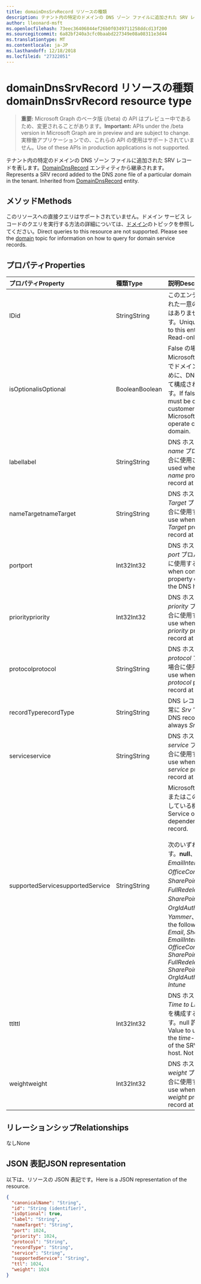 ```yaml
---
title: domainDnsSrvRecord リソースの種類
description: テナント内の特定のドメインの DNS ゾーン ファイルに追加された SRV レコードを表します。DomainDnsRecord エンティティから継承されます。
author: lleonard-msft
ms.openlocfilehash: 73eec36406844ef26b0f0349711258ddcd13f200
ms.sourcegitcommit: 6a82bf240a3cfc0baabd227349e08a08311e3d44
ms.translationtype: MT
ms.contentlocale: ja-JP
ms.lasthandoff: 12/18/2018
ms.locfileid: "27322051"
---
```

# <a name="domaindnssrvrecord-resource-type"></a><span data-ttu-id="7482e-104">domainDnsSrvRecord リソースの種類</span><span class="sxs-lookup"><span data-stu-id="7482e-104">domainDnsSrvRecord resource type</span></span>

> <span data-ttu-id="7482e-105">**重要:** Microsoft Graph のベータ版 (/beta) の API はプレビュー中であるため、変更されることがあります。</span><span class="sxs-lookup"><span data-stu-id="7482e-105">**Important:** APIs under the /beta version in Microsoft Graph are in preview and are subject to change.</span></span> <span data-ttu-id="7482e-106">実稼働アプリケーションでの、これらの API の使用はサポートされていません。</span><span class="sxs-lookup"><span data-stu-id="7482e-106">Use of these APIs in production applications is not supported.</span></span>

<span data-ttu-id="7482e-p103">テナント内の特定のドメインの DNS ゾーン ファイルに追加された SRV レコードを表します。[DomainDnsRecord](domaindnsrecord.md) エンティティから継承されます。</span><span class="sxs-lookup"><span data-stu-id="7482e-p103">Represents a SRV record added to the DNS zone file of a particular domain in the tenant. Inherited from [DomainDnsRecord](domaindnsrecord.md) entity.</span></span>

## <a name="methods"></a><span data-ttu-id="7482e-109">メソッド</span><span class="sxs-lookup"><span data-stu-id="7482e-109">Methods</span></span>
<span data-ttu-id="7482e-p104">このリソースへの直接クエリはサポートされていません。ドメイン サービス レコードのクエリを実行する方法の詳細については、[ドメイン](domain.md)のトピックを参照してください。</span><span class="sxs-lookup"><span data-stu-id="7482e-p104">Direct queries to this resource are not supported. Please see the [domain](domain.md) topic for information on how to query for domain service records.</span></span>

## <a name="properties"></a><span data-ttu-id="7482e-112">プロパティ</span><span class="sxs-lookup"><span data-stu-id="7482e-112">Properties</span></span>
| <span data-ttu-id="7482e-113">プロパティ</span><span class="sxs-lookup"><span data-stu-id="7482e-113">Property</span></span>     | <span data-ttu-id="7482e-114">種類</span><span class="sxs-lookup"><span data-stu-id="7482e-114">Type</span></span>   |<span data-ttu-id="7482e-115">説明</span><span class="sxs-lookup"><span data-stu-id="7482e-115">Description</span></span>|
|:---------------|:--------|:----------|
|<span data-ttu-id="7482e-116">ID</span><span class="sxs-lookup"><span data-stu-id="7482e-116">id</span></span>|<span data-ttu-id="7482e-117">String</span><span class="sxs-lookup"><span data-stu-id="7482e-117">String</span></span>| <span data-ttu-id="7482e-p105">このエンティティに割り当てられた一意の識別子。null 許容ではありません。読み取り専用です。</span><span class="sxs-lookup"><span data-stu-id="7482e-p105">Unique identifier assigned to this entity. Not nullable, Read-only.</span></span>|
|<span data-ttu-id="7482e-120">isOptional</span><span class="sxs-lookup"><span data-stu-id="7482e-120">isOptional</span></span>|<span data-ttu-id="7482e-121">Boolean</span><span class="sxs-lookup"><span data-stu-id="7482e-121">Boolean</span></span>| <span data-ttu-id="7482e-122">False の場合、SRV レコードは Microsoft オンライン サービスでドメインを正しく操作するために、DNS ホストで顧客によって構成されている必要があります。</span><span class="sxs-lookup"><span data-stu-id="7482e-122">If false, the SRV record must be configured by the customer at the DNS host for Microsoft Online Services to operate correctly with the domain.</span></span> |
|<span data-ttu-id="7482e-123">label</span><span class="sxs-lookup"><span data-stu-id="7482e-123">label</span></span>|<span data-ttu-id="7482e-124">String</span><span class="sxs-lookup"><span data-stu-id="7482e-124">String</span></span>| <span data-ttu-id="7482e-125">DNS ホストで SRV レコードの *name* プロパティを構成する場合に使用される値です。</span><span class="sxs-lookup"><span data-stu-id="7482e-125">Value used when configuring the *name* property of the SRV record at the DNS host.</span></span> |
|<span data-ttu-id="7482e-126">nameTarget</span><span class="sxs-lookup"><span data-stu-id="7482e-126">nameTarget</span></span>|<span data-ttu-id="7482e-127">String</span><span class="sxs-lookup"><span data-stu-id="7482e-127">String</span></span>| <span data-ttu-id="7482e-128">DNS ホストで SRV レコードの *Target* プロパティを構成する場合に使用する値です。</span><span class="sxs-lookup"><span data-stu-id="7482e-128">Value to use when configuring the *Target* property of the SRV record at the DNS host.</span></span> |
|<span data-ttu-id="7482e-129">port</span><span class="sxs-lookup"><span data-stu-id="7482e-129">port</span></span>|<span data-ttu-id="7482e-130">Int32</span><span class="sxs-lookup"><span data-stu-id="7482e-130">Int32</span></span>| <span data-ttu-id="7482e-131">DNS ホストで SRV レコードの *port* プロパティを構成する場合に使用する値です。</span><span class="sxs-lookup"><span data-stu-id="7482e-131">Value to use when configuring the *port* property of the SRV record at the DNS host.</span></span> |
|<span data-ttu-id="7482e-132">priority</span><span class="sxs-lookup"><span data-stu-id="7482e-132">priority</span></span>|<span data-ttu-id="7482e-133">Int32</span><span class="sxs-lookup"><span data-stu-id="7482e-133">Int32</span></span>| <span data-ttu-id="7482e-134">DNS ホストで SRV レコードの *priority* プロパティを構成する場合に使用する値です。</span><span class="sxs-lookup"><span data-stu-id="7482e-134">Value to use when configuring the *priority* property of the SRV record at the DNS host.</span></span> |
|<span data-ttu-id="7482e-135">protocol</span><span class="sxs-lookup"><span data-stu-id="7482e-135">protocol</span></span>|<span data-ttu-id="7482e-136">String</span><span class="sxs-lookup"><span data-stu-id="7482e-136">String</span></span>| <span data-ttu-id="7482e-137">DNS ホストで SRV レコードの *protocol* プロパティを構成する場合に使用する値です。</span><span class="sxs-lookup"><span data-stu-id="7482e-137">Value to use when configuring the *protocol* property of the SRV record at the DNS host.</span></span> |
|<span data-ttu-id="7482e-138">recordType</span><span class="sxs-lookup"><span data-stu-id="7482e-138">recordType</span></span>|<span data-ttu-id="7482e-139">String</span><span class="sxs-lookup"><span data-stu-id="7482e-139">String</span></span>|  <span data-ttu-id="7482e-p106">DNS レコードの種類。この値は常に *Srv* です。キー</span><span class="sxs-lookup"><span data-stu-id="7482e-p106">Type of DNS record. The value is always *Srv*. Key</span></span> |
|<span data-ttu-id="7482e-143">service</span><span class="sxs-lookup"><span data-stu-id="7482e-143">service</span></span>|<span data-ttu-id="7482e-144">String</span><span class="sxs-lookup"><span data-stu-id="7482e-144">String</span></span>| <span data-ttu-id="7482e-145">DNS ホストで SRV レコードの *service* プロパティを構成する場合に使用する値です。</span><span class="sxs-lookup"><span data-stu-id="7482e-145">Value to use when configuring the *service* property of the SRV record at the DNS host.</span></span> |
|<span data-ttu-id="7482e-146">supportedService</span><span class="sxs-lookup"><span data-stu-id="7482e-146">supportedService</span></span>|<span data-ttu-id="7482e-147">String</span><span class="sxs-lookup"><span data-stu-id="7482e-147">String</span></span>| <span data-ttu-id="7482e-148">Microsoft オンライン サービスまたはこの SRV レコードに依存している機能。</span><span class="sxs-lookup"><span data-stu-id="7482e-148">Microsoft Online Service or feature that has a dependency on this SRV record.</span></span></br></br><span data-ttu-id="7482e-149">次のいずれかの値を指定できます。**null**、*Email*、*Sharepoint*、*EmailInternalRelayOnly*、*OfficeCommunicationsOnline*、*SharePointDefaultDomain*、*FullRedelegation*、*SharePointPublic*、*OrgIdAuthentication*、*Yammer*、*Intune*</span><span class="sxs-lookup"><span data-stu-id="7482e-149">Can be one of the following values: **null**, *Email*, *Sharepoint*, *EmailInternalRelayOnly*, *OfficeCommunicationsOnline*, *SharePointDefaultDomain*, *FullRedelegation*, *SharePointPublic*, *OrgIdAuthentication*, *Yammer*, *Intune*</span></span> |
|<span data-ttu-id="7482e-150">ttl</span><span class="sxs-lookup"><span data-stu-id="7482e-150">ttl</span></span>|<span data-ttu-id="7482e-151">Int32</span><span class="sxs-lookup"><span data-stu-id="7482e-151">Int32</span></span>| <span data-ttu-id="7482e-p107">DNS ホストで SRV レコードの *Time to Live (TTL)* のプロパティを構成するときに使用する値です。null 許容ではありません</span><span class="sxs-lookup"><span data-stu-id="7482e-p107">Value to use when configuring the *time-to-live (ttl)* property of the SRV record at the DNS host. Not nullable</span></span> |
|<span data-ttu-id="7482e-154">weight</span><span class="sxs-lookup"><span data-stu-id="7482e-154">weight</span></span>|<span data-ttu-id="7482e-155">Int32</span><span class="sxs-lookup"><span data-stu-id="7482e-155">Int32</span></span>| <span data-ttu-id="7482e-156">DNS ホストで SRV レコードの *weight* プロパティを構成する場合に使用する値です。</span><span class="sxs-lookup"><span data-stu-id="7482e-156">Value to use when configuring the *weight* property of the SRV record at the DNS host.</span></span> |

## <a name="relationships"></a><span data-ttu-id="7482e-157">リレーションシップ</span><span class="sxs-lookup"><span data-stu-id="7482e-157">Relationships</span></span>
<span data-ttu-id="7482e-158">なし</span><span class="sxs-lookup"><span data-stu-id="7482e-158">None</span></span>


## <a name="json-representation"></a><span data-ttu-id="7482e-159">JSON 表記</span><span class="sxs-lookup"><span data-stu-id="7482e-159">JSON representation</span></span>
<span data-ttu-id="7482e-160">以下は、リソースの JSON 表記です。</span><span class="sxs-lookup"><span data-stu-id="7482e-160">Here is a JSON representation of the resource.</span></span>

<!-- {
  "blockType": "resource",
  "optionalProperties": [

  ],
  "@odata.type": "microsoft.graph.domainDnsSrvRecord"
}-->

```json
{
  "canonicalName": "String",
  "id": "String (identifier)",
  "isOptional": true,
  "label": "String",
  "nameTarget": "String",
  "port": 1024,
  "priority": 1024,
  "protocol": "String",
  "recordType": "String",
  "service": "String",
  "supportedService": "String",
  "ttl": 1024,
  "weight": 1024
}

```

<!-- uuid: 8fcb5dbc-d5aa-4681-8e31-b001d5168d79
2015-10-25 14:57:30 UTC -->
<!-- {
  "type": "#page.annotation",
  "description": "domainDnsSrvRecord resource",
  "keywords": "",
  "section": "documentation",
  "tocPath": ""
}-->
